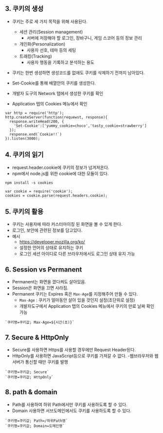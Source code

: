 
## 3. 쿠키의 생성

- 쿠키는 주로 세 가지 목적을 위해 사용된다.
  - 세션 관리(Session management)
    - 서버에 저장해야 할 로그인, 장바구니, 게임 스코어 등의 정보 관리
  - 개인화(Personalization)
    - 사용자 선호, 테마 등의 세팅
  - 트래킹(Tracking)
    - 사용자 행동을 기록하고 분석하는 용도
  
- 쿠키는 한번 생성하면 생성코드를 없애도 쿠키를 삭제하기 전까지 남아있다.
- Set-Cookie를 통해 배열안의 쿠키를 생성한다.
- 개발자 도구의 Network 탭에서 생성한 쿠키를 확인
- Application 탭의 Cookies 메뉴에서 확인

```JSX
var http = require('http');
http.createServer(function(requewst, response){
  response.writeHead(200, {
    'Set-Cookie':['yummy_cookie=choco','tasty_cookie=strawberry']
  });
  response.end(`Cookie!!`)
}).listen(3000);
```

## 4. 쿠키의 읽기
- request.header.cookie에 쿠키의 정보가 넘겨져온다.
- npm에서 node.js를 위한 cookie에 대한 모듈이 있다.

```
npm install -s cookies
```
```JSX
var cookie = require('cookie');
cookies = cookie.parse(request.headers.cookie);
```

## 5. 쿠키의 활용
- 쿠키는 사용자에 따라 커스터마이징 된 화면을 볼 수 있게 한다.
- 로그인, 보안에 관련된 정보를 담고있다.
- 예시
  - https://developer.mozilla.org/ko/
  - 설정한 언어의 상태로 유지하는 쿠키
  - 로그인 세션 아이디로 다른 브라우저에서도 로그인 상태 유지 가능

## 6. Session vs Permanent
- Permanent는 화면을 껐다켜도 살아있음.
- Session은 화면을 끄면 사라짐.
- Permanent 쿠키는 Expires 혹은 `Max-Age`를 지정해주어 만들 수 있다.
	- `Max-Age` : 쿠키가 얼마동안 살아 있을 것인지 설정(초단위로 설정)
	- 개발자도구에서 Application 탭의 Cookies 메뉴에서 쿠키의 만료 날짜 확인 가능
	
```JSX
`쿠키명=쿠키값; Max-Age=${시간(초)}`
```

## 7. Secure & HttpOnly
- Secure를 사용하면 Https를 사용할 경우에만 Request Header된다.
- HttpOnly를 사용하면 JavaScript등으로 쿠키를 가져갈 수 없다.
   -웹브라우저와 웹 서버가 통신할 때만 쿠키를 발행
   
```JSX
`쿠키명=쿠키값; Secure`
`쿠키명=쿠키값; HttpOnly`
```

## 8. path & domain
- Path를 사용하여 하위 Path에서만 쿠키를 사용하도록 할 수 있다.
- Domain 사용하면 서브도메인에서도 쿠키를 사용하도록 할 수 있다.

```JSX
`쿠키명=쿠키값; Path=/하위Path명`
`쿠키명=쿠키값; Domain=도메인명`
```
